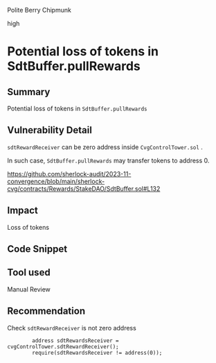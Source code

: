 Polite Berry Chipmunk

high

# Potential loss of tokens in SdtBuffer.pullRewards

## Summary
Potential loss of tokens in `SdtBuffer.pullRewards`

## Vulnerability Detail
`sdtRewardReceiver` can be zero address inside `CvgControlTower.sol` .

In such case, `SdtBuffer.pullRewards` may transfer tokens to address 0.

https://github.com/sherlock-audit/2023-11-convergence/blob/main/sherlock-cvg/contracts/Rewards/StakeDAO/SdtBuffer.sol#L132

## Impact
Loss of tokens

## Code Snippet

## Tool used

Manual Review

## Recommendation
Check `sdtRewardReceiver` is not zero address

```solidity
        address sdtRewardsReceiver = cvgControlTower.sdtRewardReceiver();
        require(sdtRewardsReceiver != address(0));
```
